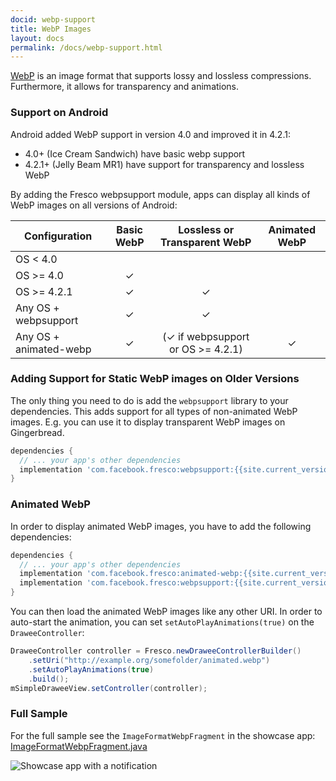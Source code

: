 ```yaml
---
docid: webp-support
title: WebP Images
layout: docs
permalink: /docs/webp-support.html
---
```


[WebP](https://en.wikipedia.org/wiki/WebP) is an image format that supports lossy and lossless compressions. Furthermore, it allows for transparency and animations.

### Support on Android

Android added WebP support in version 4.0 and improved it in 4.2.1:

* 4.0+ (Ice Cream Sandwich) have basic webp support
* 4.2.1+ (Jelly Beam MR1) have support for transparency and lossless WebP

By adding the Fresco webpsupport module, apps can display all kinds of WebP images on all versions of Android:

|  Configuration         | Basic WebP  | Lossless or Transparent WebP | Animated WebP  |
|---                     |:-:          |:-:                           |:-:             |
| OS < 4.0               |             |                              |                |
| OS >= 4.0              | ✓           |                              |                |
| OS >= 4.2.1            | ✓           | ✓                            |                |
| Any OS + webpsupport   | ✓           | ✓                            |                |
| Any OS + animated-webp | ✓           | (✓ if webpsupport or OS >= 4.2.1)           |  ✓             |

### Adding Support for Static WebP images on Older Versions

The only thing you need to do is add the `webpsupport` library to your dependencies. This adds support for all types of non-animated WebP images. E.g. you can use it to display transparent WebP images on Gingerbread.

```groovy
dependencies {
  // ... your app's other dependencies
  implementation 'com.facebook.fresco:webpsupport:{{site.current_version}}'
}
```

### Animated WebP

In order to display animated WebP images, you have to add the following dependencies:

```groovy
dependencies {
  // ... your app's other dependencies
  implementation 'com.facebook.fresco:animated-webp:{{site.current_version}}'
  implementation 'com.facebook.fresco:webpsupport:{{site.current_version}}'
}
```

You can then load the animated WebP images like any other URI. In order to auto-start the animation, you can set `setAutoPlayAnimations(true)` on the `DraweeController`:

```java
DraweeController controller = Fresco.newDraweeControllerBuilder()
    .setUri("http://example.org/somefolder/animated.webp")
    .setAutoPlayAnimations(true)
    .build();
mSimpleDraweeView.setController(controller);
```

### Full Sample

For the full sample see the `ImageFormatWebpFragment` in the showcase app: [ImageFormatWebpFragment.java](https://github.com/facebook/fresco/blob/main/samples/showcase/src/main/java/com/facebook/fresco/samples/showcase/imageformat/webp/ImageFormatWebpFragment.java)

![Showcase app with a notification](/static/images/docs/03-webp-support-sample.png)
